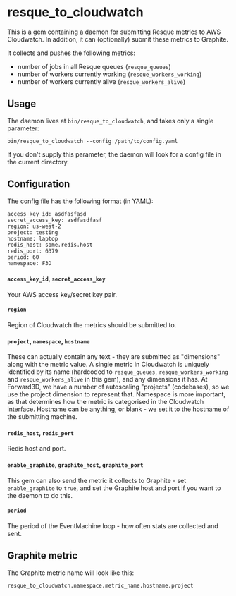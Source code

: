 # resque_to_cloudwatch

This is a gem containing a daemon for submitting Resque metrics to
AWS Cloudwatch. In addition, it can (optionally) submit these metrics to Graphite.

It collects and pushes the following metrics:
* number of jobs in all Resque queues (`resque_queues`)
* number of workers currently working (`resque_workers_working`)
* number of workers currently alive (`resque_workers_alive`)

## Usage

The daemon lives at `bin/resque_to_cloudwatch`, and takes only a single parameter:

    bin/resque_to_cloudwatch --config /path/to/config.yaml

If you don't supply this parameter, the daemon will look for a config file in the 
current directory.

## Configuration

The config file has the following format (in YAML):

    access_key_id: asdfasfasd
    secret_access_key: asdfasdfasf
    region: us-west-2
    project: testing
    hostname: laptop
    redis_host: some.redis.host
    redis_port: 6379
    period: 60
    namespace: F3D

#### `access_key_id`, `secret_access_key`

Your AWS access key/secret key pair.

#### `region`

Region of Cloudwatch the metrics should be submitted to.

#### `project`, `namespace`, `hostname`

These can actually contain any text - they are submitted as "dimensions" along
with the metric value. A single metric in Cloudwatch is uniquely identified by 
its name (hardcoded to `resque_queues`, `resque_workers_working` and `resque_workers_alive`
in this gem), and any dimensions it has. At Forward3D, we have a number of autoscaling "projects" 
(codebases), so we use the project dimension to represent that. Namespace is more 
important, as that determines how the metric is categorised in the Cloudwatch interface. 
Hostname can be anything, or blank - we set it to the hostname of the submitting machine.

#### `redis_host`, `redis_port`

Redis host and port.

#### `enable_graphite`, `graphite_host`, `graphite_port`

This gem can also send the metric it collects to Graphite - set `enable_graphite`
to `true`, and set the Graphite host and port if you want to the daemon to do this.

#### `period`

The period of the EventMachine loop - how often stats are collected and sent.

## Graphite metric

The Graphite metric name will look like this:

    resque_to_cloudwatch.namespace.metric_name.hostname.project

